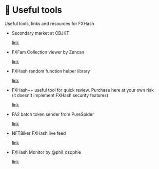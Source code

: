 # 🔧 Useful tools

Useful tools, links and resources for FXHash

- Secondary market at OBJKT

  [link](https://objkt.com/collection/fxhashgenesis)
- FXFam Collection viewer by Zancan

  [link](https://fxfam.xyz/)
- FXHash random function helper library

  [link](https://www.npmjs.com/package/@liamegan1/fxhash-helpers)
  
- FXHash++ useful tool for quick review. Purchase here at your own risk (it doesn't implement FXHash security features)

  [link](https://fxhash.netlify.app/)  
- FA2 batch token sender from PureSpider

  [link](https://batch.xtz.tools/)  
- NFTBiker FXHash live feed

  [link](https://nftbiker.xyz/live)
- FXHash Monitor by @phil_osophie
  
  [link](https://fxhashmonitor.xyz/)
